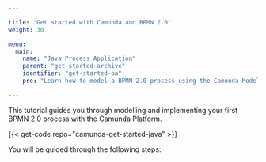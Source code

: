 ```yaml
---

title: 'Get started with Camunda and BPMN 2.0'
weight: 30

menu:
  main:
    name: "Java Process Application"
    parent: "get-started-archive"
    identifier: "get-started-pa"
    pre: "Learn how to model a BPMN 2.0 process using the Camunda Modeler, add a Java Class and HTML Forms. Package it as a web application and deploy it to an Apache Tomcat Server."

---
```


This tutorial guides you through modelling and implementing your first BPMN 2.0 process with the Camunda Platform.

{{< get-code repo="camunda-get-started-java" >}}

You will be guided through the following steps:
